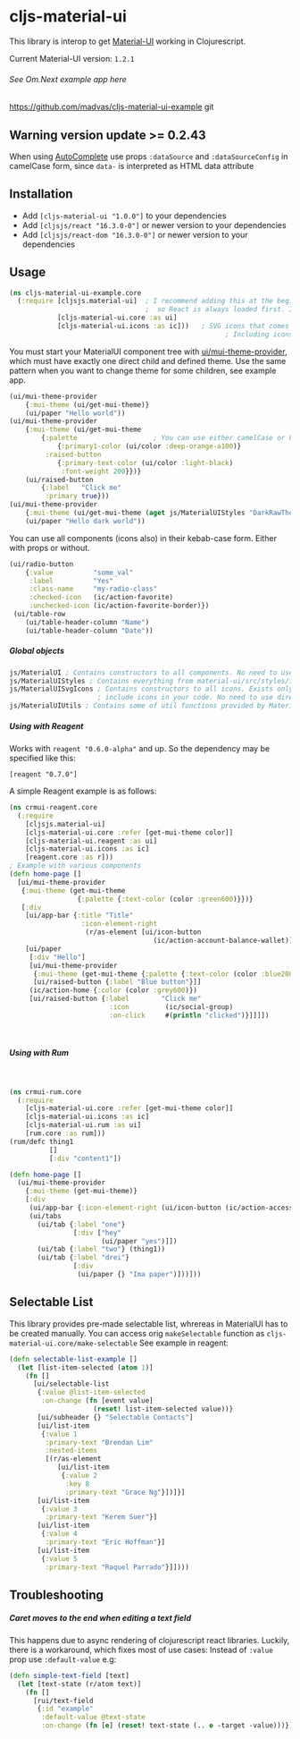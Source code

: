 # cljs-material-ui

This library is interop to get [Material-UI](http://www.material-ui.com/#/) working in Clojurescript.

Current Material-UI version: `1.2.1`

###### See Om.Next example app here

https://github.com/madvas/cljs-material-ui-example
git

## Warning version update >= 0.2.43

When using [AutoComplete](http://www.material-ui.com/#/components/auto-complete) use props `:dataSource` and
`:dataSourceConfig` in camelCase form, since `data-` is interpreted as HTML data attribute

## Installation

- Add `[cljs-material-ui "1.0.0"]` to your dependencies
- Add `[cljsjs/react "16.3.0-0"]` or newer version to your dependencies
- Add `[cljsjs/react-dom "16.3.0-0"]` or newer version to your dependencies

## Usage

```clojure
(ns cljs-material-ui-example.core
  (:require [cljsjs.material-ui]  ; I recommend adding this at the beginning of core file
                                  ;  so React is always loaded first. It's not always needed
            [cljs-material-ui.core :as ui]
            [cljs-material-ui.icons :as ic]))   ; SVG icons that comes with MaterialUI
                                                      ; Including icons is not required
```

You must start your MaterialUI component tree with [ui/mui-theme-provider](http://www.material-ui.com/v0.15.0-beta.2/#/customization/themes), which must have exactly one direct child and defined theme. Use the same pattern when you want to change theme for some children, see example app.

```clojure
(ui/mui-theme-provider
    {:mui-theme (ui/get-mui-theme)}
    (ui/paper "Hello world"))
(ui/mui-theme-provider
    {:mui-theme (ui/get-mui-theme
        {:palette                   ; You can use either camelCase or kebab-case
            {:primary1-color (ui/color :deep-orange-a100)}
         :raised-button
            {:primary-text-color (ui/color :light-black)
             :font-weight 200}})}
    (ui/raised-button
        {:label   "Click me"
         :primary true}))
(ui/mui-theme-provider
    {:mui-theme (ui/get-mui-theme (aget js/MaterialUIStyles "DarkRawTheme"))}
    (ui/paper "Hello dark world"))
```

You can use all components (icons also) in their kebab-case form. Either with props or without.

```clojure
(ui/radio-button
    {:value          "some_val"
     :label          "Yes"
     :class-name     "my-radio-class"
     :checked-icon   (ic/action-favorite)
     :unchecked-icon (ic/action-favorite-border)})
 (ui/table-row
    (ui/table-header-column "Name")
    (ui/table-header-column "Date"))
```

##### Global objects

```clojure
js/MaterialUI ; Contains constructors to all components. No need to use directly.
js/MaterialUIStyles ; Contains everything from material-ui/src/styles/index.js
js/MaterialUISvgIcons ; Contains constructors to all icons. Exists only when you
                      ; include icons in your code. No need to use directly.
js/MaterialUIUtils ; Contains some of util functions provided by MaterialUI
```

##### Using with Reagent

Works with `reagent "0.6.0-alpha"` and up. So the dependency may be specified like this:

`[reagent "0.7.0"]`

A simple Reagent example is as follows:

```clojure
(ns crmui-reagent.core
  (:require
    [cljsjs.material-ui]
    [cljs-material-ui.core :refer [get-mui-theme color]]
    [cljs-material-ui.reagent :as ui]
    [cljs-material-ui.icons :as ic]
    [reagent.core :as r]))
; Example with various components
(defn home-page []
  [ui/mui-theme-provider
   {:mui-theme (get-mui-theme
                 {:palette {:text-color (color :green600)}})}
   [:div
    [ui/app-bar {:title "Title"
                  :icon-element-right
                   (r/as-element [ui/icon-button
                                    (ic/action-account-balance-wallet)])}]
    [ui/paper
     [:div "Hello"]
     [ui/mui-theme-provider
      {:mui-theme (get-mui-theme {:palette {:text-color (color :blue200)}})}
      [ui/raised-button {:label "Blue button"}]]
     (ic/action-home {:color (color :grey600)})
     [ui/raised-button {:label        "Click me"
                         :icon         (ic/social-group)
                         :on-click     #(println "clicked")}]]]])
```

&nbsp;

##### Using with Rum

&nbsp;

```clojure
(ns crmui-rum.core
  (:require
    [cljs-material-ui.core :refer [get-mui-theme color]]
    [cljs-material-ui.icons :as ic]
    [cljs-material-ui.rum :as ui]
    [rum.core :as rum]))
(rum/defc thing1
          []
          [:div "content1"])

(defn home-page []
  (ui/mui-theme-provider
    {:mui-theme (get-mui-theme)}
    [:div
     (ui/app-bar {:icon-element-right (ui/icon-button (ic/action-accessibility))})
     (ui/tabs
       (ui/tab {:label "one"}
                [:div ["hey"
                       (ui/paper "yes")]])
       (ui/tab {:label "two"} (thing1))
       (ui/tab {:label "drei"}
                [:div
                 (ui/paper {} "Ima paper")]))]))
```

## Selectable List

This library provides pre-made selectable list, whrereas in MaterialUI has to be created manually.
You can access orig `makeSelectable` function as `cljs-material-ui.core/make-selectable`
See example in reagent:

```clojure
(defn selectable-list-example []
  (let [list-item-selected (atom 1)]
    (fn []
      [ui/selectable-list
       {:value @list-item-selected
        :on-change (fn [event value]
                     (reset! list-item-selected value))}
       [ui/subheader {} "Selectable Contacts"]
       [ui/list-item
        {:value 1
         :primary-text "Brendan Lim"
         :nested-items
         [(r/as-element
            [ui/list-item
             {:value 2
              :key 8
              :primary-text "Grace Ng"}])]}]
       [ui/list-item
        {:value 3
         :primary-text "Kerem Suer"}]
       [ui/list-item
        {:value 4
         :primary-text "Eric Hoffman"}]
       [ui/list-item
        {:value 5
         :primary-text "Raquel Parrado"}]])))
```

## Troubleshooting

##### Caret moves to the end when editing a text field

This happens due to async rendering of clojurescript react libraries.
Luckily, there is a workaround, which fixes most of use cases: Instead of `:value` prop use `:default-value` e.g:

```clojure
(defn simple-text-field [text]
  (let [text-state (r/atom text)]
    (fn []
      [rui/text-field
       {:id "example"
        :default-value @text-state
        :on-change (fn [e] (reset! text-state (.. e -target -value)))}])))
```

